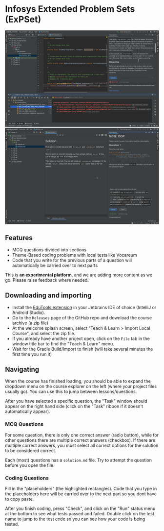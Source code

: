 # Infosys Extended Problem Sets (ExPSet)

![ss_1](.github/ss_1.png)
![ss_2](.github/ss_2.png)

## Features

- MCQ questions divided into sections
- Theme-Based coding problems with local tests like Vocareum
- Code that you write for the previous parts of a question will automatically be carried over to next parts

This is **an experimental platform**, and we are adding more content as we go. Please raise feedback where needed.

## Downloading and importing

- Install the [EduTools extension](https://www.jetbrains.com/help/education/install-edutools-plugin.html#749c) in your Jetbrains IDE of choice (IntelliJ or Android Studio).
- Go to the `Releases` page of the GitHub repo and download the course archive (a zip file)
- At the welcome splash screen, select "Teach & Learn > Import Local Course", and select the zip file.
- If you already have another project open, click on the `File` tab in the window title bar to find the "Teach & Learn" menu.
- Wait for the Gradle Build/Import to finish (will take several minutes the first time you run it)

## Navigating

When the course has finished loading, you should be able to expand the dropdown menu on the course explorer on the left (where your project files usually go). You can use this to jump between lessons/questions.

After you have selected a specific question, the "Task" window should appear on the right hand side (click on the "Task" ribbon if it doesn't automatically appear).

### MCQ Questions

For some question, there is only one correct answer (radio button), while for other questions there are multiple correct answers (checkbox). If there are multiple correct answers, you must select all correct options for the solution to be considered correct.

Each (most) questions has a `solution.md` file. Try to attempt the question before you open the file.

### Coding Questions

Fill in the "placeholders" (the highlighted rectangles). Code that you type in the placeholders here will be carried over to the next part so you dont have to copy paste.

After you finish coding, press "Check", and click on the "Run" status menu at the bottom to see what tests passed and failed. Double click on the test name to jump to the test code so you can see how your code is being tested.
